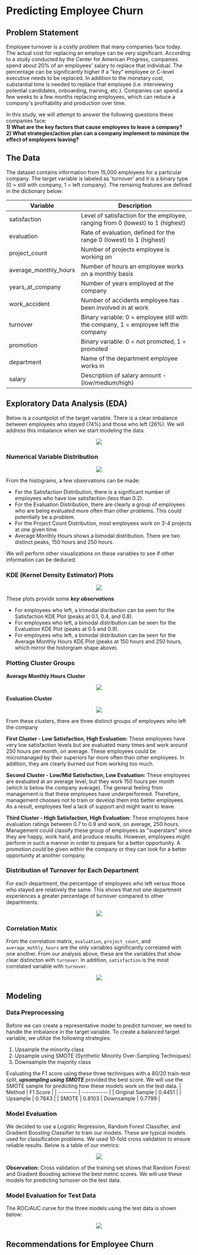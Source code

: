 # Predicting Employee Churn

## Problem Statement
Employee turnover is a costly problem that many companies face today.  The actual cost for replacing an employe can be very significant.  According to a study conducted by the Center for American Progress, companies spend about 20% of an employees' salary to replace that individual.  The percentage can be significantly higher if a "key" employee or C-level executive needs to be replaced.  In addition to the monetary cost, substantial time is needed to replace that employee (i.e. interviewing potential candidates, onboarding, training, etc.).  Companies can spend a few weeks to a few months replacing employees, which can reduce a company's profitability and production over time.  

In this study, we will attempt to answer the following questions these companies face: <br>
**1) What are the key factors that cause employees to leave a company?** <br>
**2) What strategies/action plan can a company implement to minimize the effect of employees leaving?**

## The Data
The dataset contains information from 15,000 employees for a particular company.  The target variable is labeled as 'turnover' and it is a binary type (0 = still with company, 1 = left company).  The remainig features are defined in the dictionary below:

| Variable | Description |
| -------- | ----------- |
| satisfaction | Level of satisfaction for the employee, ranging from 0 (lowest) to 1 (highest) |
| evaluation | Rate of evaluation, defined for the range 0 (lowest) to 1 (highest) |
| project_count | Number of projects employee is working on |
| average_monthly_hours | Number of hours an employee works on a monthly basis |
| years_at_company| Number of years employed at the company |
| work_accident | Number of accidents employee has been involved in at work |
| turnover | Binary variable: 0 = employee still with the company, 1 = employee left the company |
| promotion | Binary variable: 0 = not promoted, 1 = promoted |
| department | Name of the department employee works in |
| salary | Description of salary amount - (low/medium/high) | 

## Exploratory Data Analysis (EDA)
Below is a countpolot of the target variable.  There is a clear imbalance between employees who stayed (74%) and those who left (26%).  We will address this imbalance when we start modeling the data.

<p align = "center">
<img src = "https://user-images.githubusercontent.com/60159655/89428538-57663580-d6f1-11ea-80f6-4421d64051fb.png" />
</p>

### Numerical Variable Distribution
<p align = "center">
<img src = "https://user-images.githubusercontent.com/60159655/89429158-102c7480-d6f2-11ea-96f9-ace32e94b6bb.png" />
</p>

From the histograms, a few observations can be made:
- For the Satisfaction Distribution, there is a significant number of employees who have low satisfaction (less than 0.2).
- For the Evaluation Distribution, there are clearly a group of employees who are being evaluated more often than other problems.  This could potentially be a problem.
- For the Project Count Distribution, most employees work on 3-4 projects at one given time.
- Average Monthly Hours shows a bimodal distribution.  There are two distinct peaks, 150 hours and 250 hours. 

We will perform other visualizations on these variables to see if other information can be deduced.

### KDE (Kernel Density Estimator) Plots
<p align = "center">
<img src = "https://user-images.githubusercontent.com/60159655/89431711-1f60f180-d6f5-11ea-9e0e-da8b1dd52c72.png" />
</p>

These plots provide some **_key observations_**
- For employees who left, a trimodal disribution can be seen for the Satisfaction KDE Plot (peaks at 0.1, 0.4, and 0.8).
- For employees who left, a bimodal distribution can be seen for the Evaluation KDE Plot (peaks at 0.5 and 0.9).
- For employees who left, a bimodal distribution can be seen for the Average Monthly Hours KDE Plot (peaks at 150 hours and 250 hours, which mirror the historgram shape above).

### Plotting Cluster Groups

**Average Monthly Hours Cluster**
<p align = "center">
<img src = "https://user-images.githubusercontent.com/60159655/89436808-98634780-d6fb-11ea-9cb1-86a3bde752b7.png" />
</p>

**Evaluation Cluster**
<p align = "center">
<img src = "https://user-images.githubusercontent.com/60159655/89436879-b0d36200-d6fb-11ea-911f-4bd47e607182.png" />
</p>

From these clusters, there are three distinct groups of employees who left the company

**First Cluster - Low Satisfaction, High Evaluation:** These employees have very low satisfaction levels but are evaluated many times and work around 250 hours per month, on average.  These employees could be micromanaged by their superiors far more often than other employees.  In addition, they are clearly burned out from working too much.

**Second Cluster - Low/Mid Satisfaction, Low Evaluation:** These employees are evaluated at an average level, but they work 150 hours per month (which is below the company average).  The general feeling from management is that these employees have underperformed.  Therefore, management chooses not to train or develop them into better employees.  As a result, employees feel a lack of support and might want to leave.

**Third Cluster - High Satisfaction, High Evaluation:** These employees have evaluation ratings between 0.7 to 0.9 and work, on average, 250 hours.  Management could classify these group of employees as "superstars" since they are happy, work hard, and produce results.  However, employees might perform in such a manner in order to prepare for a better opportunity.  A promotion could be given within the company or they can look for a better opportunity at another company.

### Distribution of Turnover for Each Department
For each department, the percentage of employees who left versus those who stayed are relatively the same.  This shows that not one department experiences a greater percentage of turnover compared to other departments.

<p align = "center">
<img src = "https://user-images.githubusercontent.com/60159655/89440825-1544f000-d701-11ea-88d8-89eaa21d2825.png" />
</p>

### Correlation Matix
From the correlation matrix, `evaluation`, `project_count`, and `average_mothly_hours` are the only variables significantly correlated with one another.  From our analysis above, these are the variables that show clear distincton with `turnover`.  In addition, `satisfaction` is the most correlated variable with `turnover`.  

<p align = "center">
<img src = "https://user-images.githubusercontent.com/60159655/89443925-d5ccd280-d705-11ea-9268-a3d4a9ec63a7.png" />
</p>

## Modeling

### Data Preprocessing
Before we can create a representative model to predict turnover, we need to handle the imbalance in the target variable.  To create a balanced target variable, we utilize the following strategies:

1. Upsample the minority class
2. Upsample using SMOTE (Synthetic Minority Over-Sampling Techniques)
3. Downsample the majority class

Evaluating the F1 score using these three techniques with a 80/20 train-test split, **_upsampling using SMOTE_** provided the best score.  We will use the SMOTE sample for predicting how these models work on the test data. 
| Method | F1 Score |
| -------- | ----------- |
| Original Sample | 0.4451 |
| Upsample | 0.7843 |
| SMOTE | 0.8103
| Downsample | 0.7799 | 


### Model Evaluation
We decided to use a Logistic Regression, Random Forest Classifier, and Gradient Boosting Classifier to train our models.  These are typical models used for classification problems.  We used 10-fold cross validation to ensure reliable results.  Below is a table of our metrics:
<p align = "center">
<img src = "https://user-images.githubusercontent.com/60159655/89477068-257cbf80-d741-11ea-9857-0564b4fc81e4.png" />
</p>

**Observation:** Cross validation of the training set shows that Random Forest and Gradient Boosting achieve the best metric scores.  We will use these models for predicting turnover on the test data. 

### Model Evaluation for Test Data
The ROC/AUC curve for the three models using the test data is shown below:
<p align = "center">
<img src = "https://user-images.githubusercontent.com/60159655/89488736-9d58e300-d75d-11ea-8cdc-f458f3c2a9fd.png" />
</p>


## Recommendations for Employee Churn
